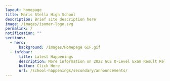 ```yaml
---
layout: homepage
title: Maris Stella High School
description: Brief site description here
image: /images/isomer-logo.svg
permalink: /
notification: ""
sections:
  - hero:
      background: /images/Homepage GIF.gif
  - infobar:
      title: Latest Happenings
      description: More information on 2022 GCE O-Level Exam Result Release.
      button: Click Here
      url: /school-happenings/secondary/announcements/
---
```

